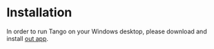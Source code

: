 # Installation

In order to run Tango on your Windows desktop, please download and install [out app](https://raw.githubusercontent.com/tangotargeting/tango-windows/master/tango-demo.exe).
